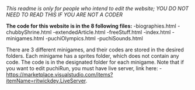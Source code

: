 _This readme is only for people who intend to edit the website; YOU DO NOT NEED TO READ THIS IF YOU ARE NOT A CODER_


**The code for this website is in the 8 following files:**
-biographies.html
-chubbyShrine.html
-extendedArticle.html
-freeStuff.html
-index.html
-minigames.html
-puchiOlympics.html
-puchiSounds.html

There are 3 different minigames, and their codes are stored in the desired folders. Each minigame has a sprites folder, which does not contain any code. The code is in the designated folder for each minigame. Note that if you want to edit puchiRun, you must have live server, link here: 
-https://marketplace.visualstudio.com/items?itemName=ritwickdey.LiveServer.
